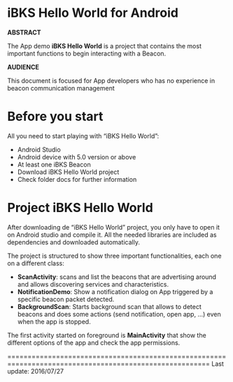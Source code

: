 <span id="_Toc456607170" class="anchor"><span id="_Toc456859050" class="anchor"></span></span>iBKS Hello World for Android
==================================================================================================================

**ABSTRACT**

The App demo **iBKS Hello World** is a project that contains the most important functions to begin interacting with a Beacon. 

**AUDIENCE**

This document is focused for App developers who has no experience in beacon communication management

<span id="_Toc456607170" class="anchor"><span id="_Toc456859050" class="anchor"></span></span>Before you start
==================================================================================================================

All you need to start playing with “iBKS Hello World”:

-	Android Studio
-	Android device with 5.0 version or above
-	At least one iBKS Beacon
-	Download iBKS Hello World project
-	Check folder docs for further information


<span id="_Toc456607170" class="anchor"><span id="_Toc456859050" class="anchor"></span></span>Project iBKS Hello World
==============================================================================================================

After downloading de “iBKS Hello World” project, you only have to open it on Android studio and compile it. All the needed libraries are included as dependencies and downloaded automatically.

The project is structured to show three important functionalities, each one on a different class:

- **ScanActivity**: scans and list the beacons that are advertising around and allows discovering services and characteristics.
- **NotificationDemo**: Show a notification dialog on App triggered by a specific beacon packet detected.
- **BackgroundScan**: Starts background scan that allows to detect beacons and does some actions (send notification, open app, ...) even when the app is stopped.

The first activity started on foreground is **MainActivity** that show the different options of the app and check the app permissions.

========================================================================================================
Last update: 2016/07/27
